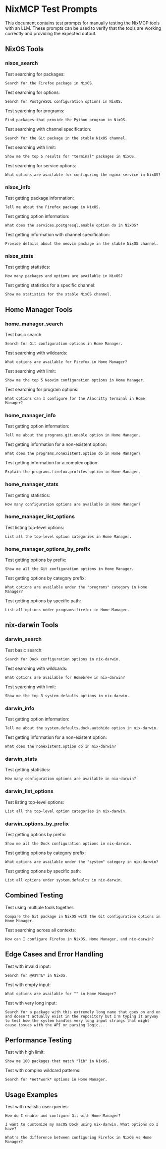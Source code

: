 # NixMCP Test Prompts

This document contains test prompts for manually testing the NixMCP tools with an LLM. These prompts can be used to verify that the tools are working correctly and providing the expected output.

## NixOS Tools

### nixos_search

Test searching for packages:
```
Search for the Firefox package in NixOS.
```

Test searching for options:
```
Search for PostgreSQL configuration options in NixOS.
```

Test searching for programs:
```
Find packages that provide the Python program in NixOS.
```

Test searching with channel specification:
```
Search for the Git package in the stable NixOS channel.
```

Test searching with limit:
```
Show me the top 5 results for "terminal" packages in NixOS.
```

Test searching for service options:
```
What options are available for configuring the nginx service in NixOS?
```

### nixos_info

Test getting package information:
```
Tell me about the Firefox package in NixOS.
```

Test getting option information:
```
What does the services.postgresql.enable option do in NixOS?
```

Test getting information with channel specification:
```
Provide details about the neovim package in the stable NixOS channel.
```

### nixos_stats

Test getting statistics:
```
How many packages and options are available in NixOS?
```

Test getting statistics for a specific channel:
```
Show me statistics for the stable NixOS channel.
```

## Home Manager Tools

### home_manager_search

Test basic search:
```
Search for Git configuration options in Home Manager.
```

Test searching with wildcards:
```
What options are available for Firefox in Home Manager?
```

Test searching with limit:
```
Show me the top 5 Neovim configuration options in Home Manager.
```

Test searching for program options:
```
What options can I configure for the Alacritty terminal in Home Manager?
```

### home_manager_info

Test getting option information:
```
Tell me about the programs.git.enable option in Home Manager.
```

Test getting information for a non-existent option:
```
What does the programs.nonexistent.option do in Home Manager?
```

Test getting information for a complex option:
```
Explain the programs.firefox.profiles option in Home Manager.
```

### home_manager_stats

Test getting statistics:
```
How many configuration options are available in Home Manager?
```

### home_manager_list_options

Test listing top-level options:
```
List all the top-level option categories in Home Manager.
```

### home_manager_options_by_prefix

Test getting options by prefix:
```
Show me all the Git configuration options in Home Manager.
```

Test getting options by category prefix:
```
What options are available under the "programs" category in Home Manager?
```

Test getting options by specific path:
```
List all options under programs.firefox in Home Manager.
```

## nix-darwin Tools

### darwin_search

Test basic search:
```
Search for Dock configuration options in nix-darwin.
```

Test searching with wildcards:
```
What options are available for Homebrew in nix-darwin?
```

Test searching with limit:
```
Show me the top 3 system defaults options in nix-darwin.
```

### darwin_info

Test getting option information:
```
Tell me about the system.defaults.dock.autohide option in nix-darwin.
```

Test getting information for a non-existent option:
```
What does the nonexistent.option do in nix-darwin?
```

### darwin_stats

Test getting statistics:
```
How many configuration options are available in nix-darwin?
```

### darwin_list_options

Test listing top-level options:
```
List all the top-level option categories in nix-darwin.
```

### darwin_options_by_prefix

Test getting options by prefix:
```
Show me all the Dock configuration options in nix-darwin.
```

Test getting options by category prefix:
```
What options are available under the "system" category in nix-darwin?
```

Test getting options by specific path:
```
List all options under system.defaults in nix-darwin.
```

## Combined Testing

Test using multiple tools together:
```
Compare the Git package in NixOS with the Git configuration options in Home Manager.
```

Test searching across all contexts:
```
How can I configure Firefox in NixOS, Home Manager, and nix-darwin?
```

## Edge Cases and Error Handling

Test with invalid input:
```
Search for @#$%^&* in NixOS.
```

Test with empty input:
```
What options are available for "" in Home Manager?
```

Test with very long input:
```
Search for a package with this extremely long name that goes on and on and doesn't actually exist in the repository but I'm typing it anyway to test how the system handles very long input strings that might cause issues with the API or parsing logic...
```

## Performance Testing

Test with high limit:
```
Show me 100 packages that match "lib" in NixOS.
```

Test with complex wildcard patterns:
```
Search for *net*work* options in Home Manager.
```

## Usage Examples

Test with realistic user queries:
```
How do I enable and configure Git with Home Manager?
```

```
I want to customize my macOS Dock using nix-darwin. What options do I have?
```

```
What's the difference between configuring Firefox in NixOS vs Home Manager?
```
